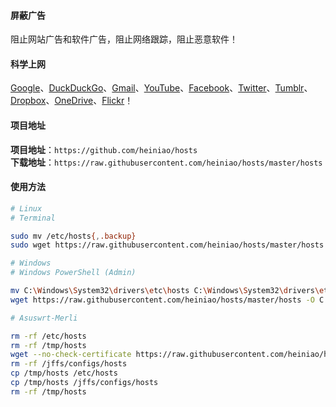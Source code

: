#### 屏蔽广告
阻止网站广告和软件广告，阻止网络跟踪，阻止恶意软件！

#### 科学上网
[Google]、[DuckDuckGo]、[Gmail]、[YouTube]、[Facebook]、[Twitter]、[Tumblr]、[Dropbox]、[OneDrive]、[Flickr]！

#### 项目地址
**项目地址**：`https://github.com/heiniao/hosts`  
**下载地址**：`https://raw.githubusercontent.com/heiniao/hosts/master/hosts`

#### 使用方法
```bash
# Linux
# Terminal

sudo mv /etc/hosts{,.backup}
sudo wget https://raw.githubusercontent.com/heiniao/hosts/master/hosts -O /etc/hosts

# Windows
# Windows PowerShell (Admin)

mv C:\Windows\System32\drivers\etc\hosts C:\Windows\System32\drivers\etc\hosts.backup
wget https://raw.githubusercontent.com/heiniao/hosts/master/hosts -O C:\Windows\System32\drivers\etc\hosts

# Asuswrt-Merli

rm -rf /etc/hosts
rm -rf /tmp/hosts
wget --no-check-certificate https://raw.githubusercontent.com/heiniao/hosts/master/hosts -O /tmp/hosts
rm -rf /jffs/configs/hosts
cp /tmp/hosts /etc/hosts
cp /tmp/hosts /jffs/configs/hosts
rm -rf /tmp/hosts
```

[Google]: https://www.google.com/ncr
[DuckDuckGo]: https://duckduckgo.com/
[Gmail]: https://mail.google.com/
[YouTube]: https://www.youtube.com/
[Facebook]: https://www.facebook.com/
[Twitter]: https://twitter.com/
[Tumblr]: https://www.tumblr.com/
[Dropbox]: https://www.dropbox.com/
[OneDrive]: https://onedrive.live.com/
[Flickr]: https://www.flickr.com/
